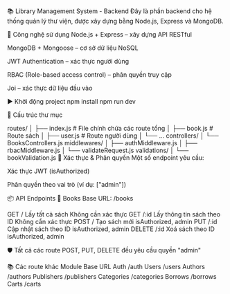 📚 Library Management System - Backend
Đây là phần backend cho hệ thống quản lý thư viện, được xây dựng bằng Node.js, Express và MongoDB.

🚀 Công nghệ sử dụng
Node.js + Express – xây dựng API RESTful

MongoDB + Mongoose – cơ sở dữ liệu NoSQL

JWT Authentication – xác thực người dùng

RBAC (Role-based access control) – phân quyền truy cập

Joi – xác thực dữ liệu đầu vào

▶️ Khởi động project
npm install
npm run dev

📁 Cấu trúc thư mục

routes/
│   ├── index.js           # File chính chứa các route tổng
│   ├── book.js            # Route sách
│   ├── user.js            # Route người dùng
│   └── ...
controllers/
│   └── BooksControllers.js
middlewares/
│   ├── authMiddleware.js
│   ├── rbacMiddleware.js
│   └── validateRequest.js
validations/
│   └── bookValidation.js
🔐 Xác thực & Phân quyền
Một số endpoint yêu cầu:

Xác thực JWT (isAuthorized)

Phân quyền theo vai trò (ví dụ: ["admin"])

📦 API Endpoints
📘 Books
Base URL: /books

GET	/	Lấy tất cả sách	Không cần xác thực
GET	/:id	Lấy thông tin sách theo ID	Không cần xác thực
POST	/	Tạo sách mới	isAuthorized, admin
PUT	/:id	Cập nhật sách theo ID	isAuthorized, admin
DELETE	/:id	Xoá sách theo ID	isAuthorized, admin

🛡️ Tất cả các route POST, PUT, DELETE đều yêu cầu quyền "admin"

📚 Các route khác
Module	Base URL
Auth	/auth
Users	/users
Authors	/authors
Publishers	/publishers
Categories	/categories
Borrows	/borrows
Carts	/carts

